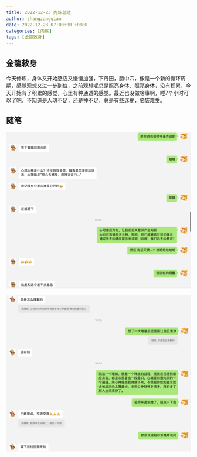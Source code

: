 ```yaml
---
title: 2022-12-23 内炼总结
author: zhangzangqian
date: 2022-12-23 07:00:00 +0800
categories: [内炼]
tags: [金龍敕身]
---
```


## 金龍敕身

今天修炼，身体又开始感应又慢慢加强，下丹田，膻中穴，像是一个新的循环周期，感觉观想又进一步到位，之前观想呢总是照亮身体、照亮身体，没有积累，今天开始有了积累的感觉，心里有种通透的感觉。最近也没做啥事啊，睡7个小时可以了吧，不知道是人魂不足，还是神不足，总是有些迷糊，脑袋难受。

## 随笔

![和翊宸沟通记录](/assets/img/20221223-suibi.png)

![和翊宸沟通记录](/assets/img/20221223suibi-1.png)